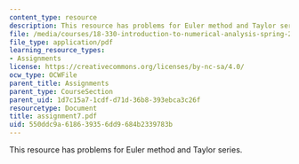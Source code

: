 ```yaml
---
content_type: resource
description: This resource has problems for Euler method and Taylor series.
file: /media/courses/18-330-introduction-to-numerical-analysis-spring-2004/550ddc9a618639356dd9684b2339783b_assignment7.pdf
file_type: application/pdf
learning_resource_types:
- Assignments
license: https://creativecommons.org/licenses/by-nc-sa/4.0/
ocw_type: OCWFile
parent_title: Assignments
parent_type: CourseSection
parent_uid: 1d7c15a7-1cdf-d71d-36b8-393ebca3c26f
resourcetype: Document
title: assignment7.pdf
uid: 550ddc9a-6186-3935-6dd9-684b2339783b
---
```

This resource has problems for Euler method and Taylor series.